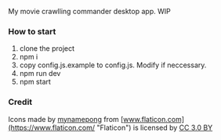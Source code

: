 My movie crawlling commander desktop app. WIP

### How to start

1. clone the project
2. npm i
3. copy config.js.example to config.js. Modify if neccessary.
4. npm run dev
4. npm start

### Credit

Icons made by [mynamepong](https://www.flaticon.com/authors/mynamepong "mynamepong") from [www.flaticon.com](https://www.flaticon.com/ "Flaticon") is licensed by [CC 3.0 BY](http://creativecommons.org/licenses/by/3.0/ "Creative Commons BY 3.0")